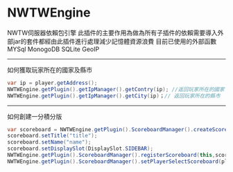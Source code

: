 # NWTWEngine

NWTW伺服器依賴包引擎
此插件的主要作用為做為所有子插件的依賴需要導入外部jar的套件都經由此插件進行處理減少記憶體資源浪費
目前已使用的外部函數 MYSql MonogoDB SQLite GeoIP

---

如何獲取玩家所在的國家及縣市

```java
var ip = player.getAddress();
NWTWEngine.getPlugin().getIpManager().getContry(ip); //返回玩家所在的國家
NWTWEngine.getPlugin().getIpManager().getCity(ip)；// 返回玩家所在的縣市
```

---

如何創建一分積分版

```java
var scoreboard = NWTWEngine.getPlugin().ScoreboardManager().createScoreboard();
scoreboard.setTitle("title");
scoreboard.setName("name");
scoreboard.setDisplaySlot(DisplaySlot.SIDEBAR);
NWTWEngine.getPlugin().ScoreboardManager().registerScoreboard(this,scoreboard);
NWTWEngine.getPlugin().ScoreboardManager().setPlayerSelectScoreboard(player,scoreboard);
```

